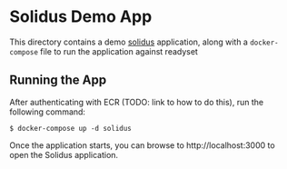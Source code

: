 # Solidus Demo App

This directory contains a demo [solidus][] application, along with a
`docker-compose` file to run the application against readyset

[solidus]: https://solidus.io/

## Running the App

After authenticating with ECR (TODO: link to how to do this), run the following
command:

``` shellsession
$ docker-compose up -d solidus
```

Once the application starts, you can browse to http://localhost:3000 to open the
Solidus application.

